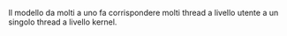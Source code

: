 Il modello da molti a uno fa corrispondere molti thread a livello utente a un singolo thread a livello kernel.

